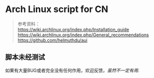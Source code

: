 # Arch Linux script for CN

> 参考资料：  
> https://wiki.archlinux.org/index.php/Installation_guide  
> https://wiki.archlinux.org/index.php/General_recommendations  
> https://github.com/helmuthdu/aui

## 脚本未经测试

如果有大量BUG或者完全没有任何作用，欢迎反馈，_虽然不一定有用_.